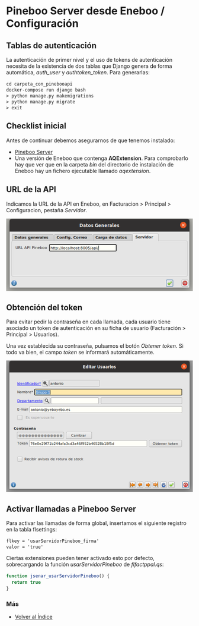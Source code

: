 # Pineboo Server desde Eneboo / Configuración

## Tablas de autenticación
La autenticación de primer nivel y el uso de tokens de autenticación necesita de la existencia de dos tablas que Django genera de forma automática, *auth_user* y *authtoken_token*. Para generarlas:
  ```console
  cd carpeta_con_pinebooapi
  docker-compose run django bash
  > python manage.py makemigrations
  > python manage.py migrate
  > exit
  ```

## Checklist inicial
Antes de continuar debemos asegurarnos de que tenemos instalado:
* [Pineboo Server](../pineboo_server/instalacion.md)
* Una versión de Eneboo que contenga **AQExtension**. Para comprobarlo hay que ver que en la carpeta *bin* del directorio de instalación de Eneboo hay un fichero ejecutable llamado *aqextension*.

## URL de la API 
Indicamos la URL de la API en Eneboo, en Facturacion > Principal > Configuracion, pestaña *Servidor*.

![Formulario URL](img/url_api.png)

## Obtención del token
Para evitar pedir la contraseña en cada llamada, cada usuario tiene asociado un token de autenticación en su ficha de usuario (Facturación > Principal > Usuarios).

Una vez establecida su contraseña, pulsamos el botón *Obtener token*. Si todo va bien, el campo *token* se informará automáticamente.

![Usuarios](img/usuarios.png)

## Activar llamadas a Pineboo Server
Para activar las llamadas de forma global, insertamos el siguiente registro en la tabla flsettings:

```
flkey = 'usarServidorPineboo_firma'
valor = 'true'
```

Ciertas extensiones pueden tener activado esto por defecto, sobrecargando la función *usarServidorPineboo* de *flfactppal.qs*:
```js
function jsenar_usarServidorPineboo() {
  return true
}
```

### Más

  * [Volver al Índice](./index.md)
